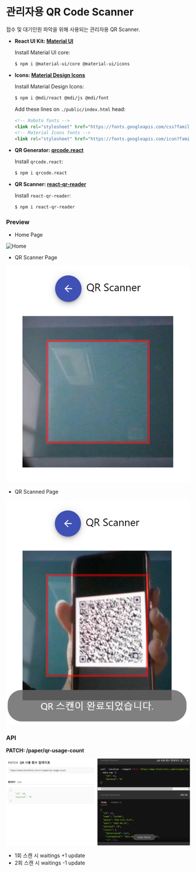 # 관리자용 QR Code Scanner

접수 및 대기인원 파악을 위해 사용되는 관리자용 QR Scanner. 



- __React UI Kit: [Material UI](https://material-ui.com/)__

    Install Material UI core:
    ```bash
    $ npm i @material-ui/core @material-ui/icons
    ```

- __Icons: [Material Design Icons](https://materialdesignicons.com/)__

    Install Material Design Icons:
    ```bash
    $ npm i @mdi/react @mdi/js @mdi/font
    ```

    Add these lines on `./public/index.html` head:
    ```html
    <!-- Roboto fonts -->
    <link rel="stylesheet" href="https://fonts.googleapis.com/css?family=Roboto:300,400,500,700&display=swap" />
    <!-- Material Icons fonts -->
    <link rel="stylesheet" href="https://fonts.googleapis.com/icon?family=Material+Icons" />
    ```

- __QR Generator: [qrcode.react](https://www.npmjs.com/package/qrcode.react)__

    Install `qrcode.react`:
    ```bash
    $ npm i qrcode.react
    ```

- __QR Scanner: [react-qr-reader](https://www.npmjs.com/package/react-qr-reader)__

    Install `react-qr-reader`:
    ```bash
    $ npm i react-qr-reader
    ```





### Preview

- Home Page

<img width="559" alt="Home" src="https://user-images.githubusercontent.com/71377968/134800867-acdcbd03-6848-42e9-b213-cdbcb996067e.png">




- QR Scanner Page

![./image/QRScanner.png](./img/QRScanner.png)

- QR Scanned Page

![./image/QRscanned.png](./img/QRScanned.png)



### API

__PATCH: /paper/qr-usage-count__

![./image/API.png](./img/API.png)

- 1회 스캔 시 waitings +1 update
- 2회 스캔 시 waitings -1 update

